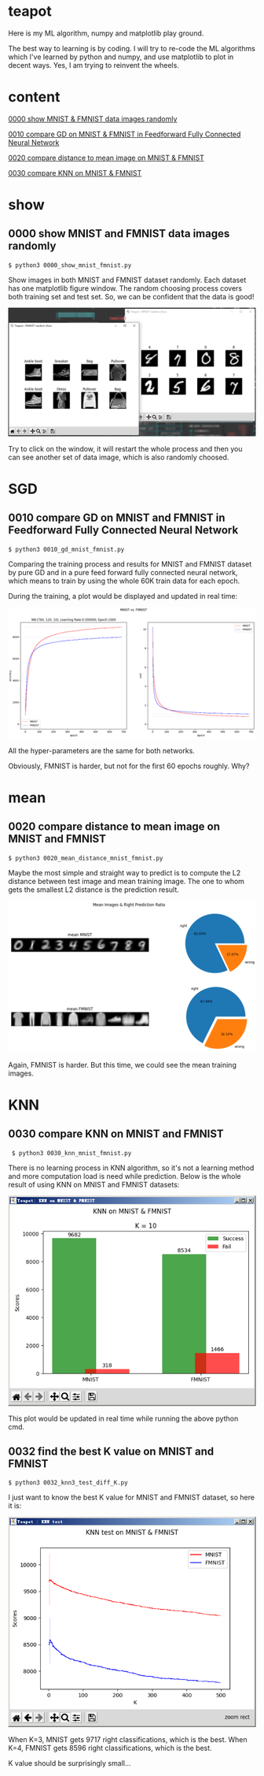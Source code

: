 # teapot

Here is my ML algorithm, numpy and matplotlib play ground.

The best way to learning is by coding. I will try to re-code the ML algorithms
which I've learned by python and numpy, and use matplotlib to plot in
decent ways. Yes, I am trying to reinvent the wheels.

# content

[0000 show MNIST & FMNIST data images randomly](#0000-show-mnist--fmnist-data-images-randomly)

[0010 compare GD on MNIST & FMNIST in Feedforward Fully Connected Neural Network](#0010-compare-gd-on-mnist--fmnist-in-feedforward-fully-connected-neural-network)

[0020 compare distance to mean image on MNIST & FMNIST](#0020-compare-distance-to-mean-image-on-mnist--fmnist)

[0030 compare KNN on MNIST & FMNIST](#0030-compare-knn-on-mnist--fmnist)

# show

## 0000 show MNIST and FMNIST data images randomly

    $ python3 0000_show_mnist_fmnist.py

Show images in both MNIST and FMNIST dataset randomly. Each dataset has one
matplotlib figure window. The random choosing process covers both training set
and test set. So, we can be confident that the data is good!

![image](https://github.com/xinlin-z/teapot/blob/master/pics/0000_show_mnist_fmnist.png)

Try to click on the window, it will restart the whole process and then you
can see another set of data image, which is also randomly choosed.

# SGD

## 0010 compare GD on MNIST and FMNIST in Feedforward Fully Connected Neural Network

    $ python3 0010_gd_mnist_fmnist.py

Comparing the training process and results for MNIST and FMNIST dataset by
pure GD and in a pure feed forward fully connected neural network, which means
to train by using the whole 60K train data for each epoch.

During the training, a plot would be displayed and updated in real time:

![image](https://github.com/xinlin-z/teapot/blob/master/pics/0010_gd_mnist_fmnist.png)

All the hyper-parameters are the same for both networks.

Obviously, FMNIST is harder, but not for the first 60 epochs roughly. Why?

# mean

## 0020 compare distance to mean image on MNIST and FMNIST

    $ python3 0020_mean_distance_mnist_fmnist.py

Maybe the most simple and straight way to predict is to compute the L2 distance
between test image and mean training image. The one to whom gets the smallest
L2 distance is the prediction result.

![image](https://github.com/xinlin-z/teapot/blob/master/pics/0020_mean_distance_mnist_fmnist.png)

Again, FMNIST is harder. But this time, we could see the mean training images.

# KNN

## 0030 compare KNN on MNIST and FMNIST

     $ python3 0030_knn_mnist_fmnist.py

There is no learning process in KNN algorithm, so it's not a learning method
and more computation load is need while prediction. Below is the whole result
of using KNN on MNIST and FMNIST datasets:

![image](https://github.com/xinlin-z/teapot/blob/master/pics/0030_knn_mnist_fmnist.png)

This plot would be updated in real time while running the above python cmd.

## 0032 find the best K value on MNIST and FMNIST

    $ python3 0032_knn3_test_diff_K.py

I just want to know the best K value for MNIST and FMNIST dataset, so here
it is:

![image](https://github.com/xinlin-z/teapot/blob/master/pics/0032_knn3_test_diff_K.png)

When K=3, MNIST gets 9717 right classifications, which is the best. When K=4,
FMNIST gets 8596 right classifications, which is the best.

K value should be surprisingly small...


